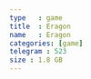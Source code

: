 ```yaml
---
type   : game
title  : Eragon
name   : Eragon
categories: [game]
telegram : 523
size : 1.8 GB
---
```



